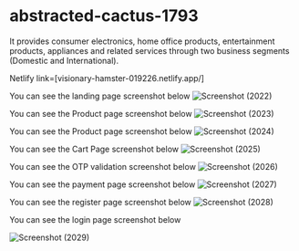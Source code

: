 # abstracted-cactus-1793

It provides consumer electronics, home office products, entertainment products, appliances and related services through two business segments (Domestic and International).

Netlify link=[visionary-hamster-019226.netlify.app/]







You can see the landing page screenshot below
![Screenshot (2022)](https://github.com/prabhatgupta11/abstracted-cactus-1793/assets/112754634/c7889672-7507-4c7c-869c-ccb808f875e0)
















You can see the Product page screenshot below
![Screenshot (2023)](https://github.com/prabhatgupta11/abstracted-cactus-1793/assets/112754634/696c09c4-dc03-4fbd-a82a-29c39ed250b8)













You can see the Product page screenshot below
![Screenshot (2024)](https://github.com/prabhatgupta11/abstracted-cactus-1793/assets/112754634/18016c47-cc4d-4a78-81ff-ac48e05613a7)



You can see the Cart Page screenshot below
![Screenshot (2025)](https://github.com/prabhatgupta11/abstracted-cactus-1793/assets/112754634/5ed80da3-bb85-438d-95a1-9b49e8837a1a)











You can see the OTP validation screenshot below
![Screenshot (2026)](https://github.com/prabhatgupta11/abstracted-cactus-1793/assets/112754634/59491267-5b12-45f8-bef0-71be2fb5723d)











You can see the payment page screenshot below
![Screenshot (2027)](https://github.com/prabhatgupta11/abstracted-cactus-1793/assets/112754634/55c83d90-f5a3-4faf-bb94-42a8eded84d3)













You can see the register page screenshot below
![Screenshot (2028)](https://github.com/prabhatgupta11/abstracted-cactus-1793/assets/112754634/caf3660f-42ce-4eda-ad7c-fabb038f20f9)













You can see the login page screenshot below


![Screenshot (2029)](https://github.com/prabhatgupta11/abstracted-cactus-1793/assets/112754634/46fff770-5d3d-41ef-9d97-71d409076cb3)

